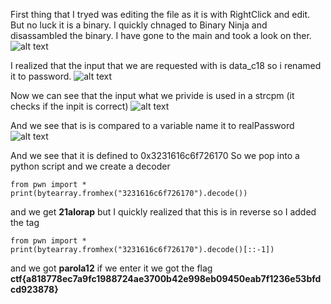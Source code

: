 First thing that I tryed was editing the file as it is with RightClick and edit. But no luck it is a binary.
I quickly chnaged to Binary Ninja and disassambled the binary. 
I have gone to the main and took a look on ther. 
![alt text](https://ibb.co/jfLjmNG)

I realized that the input that we are requested with is data_c18 so  i renamed it to password.
![alt text](https://ibb.co/kXmgCGV)

Now we can see that the input what we privide is used in a strcpm (it checks if the inpit is correct)
![alt text](https://ibb.co/Z6Rhfxb)

And we see that is is compared to a variable name it to realPassword
![alt text](https://ibb.co/c2M02V9)

And we see that it is defined to 0x3231616c6f726170
So we pop into a python script and we create a decoder

```
from pwn import *
print(bytearray.fromhex("3231616c6f726170").decode())
```

and we get **21alorap** but I quickly realized that this is in reverse so I added the tag 

```
from pwn import *
print(bytearray.fromhex("3231616c6f726170").decode()[::-1])
```

and we got **parola12** if we enter it we got the flag **ctf{a818778ec7a9fc1988724ae3700b42e998eb09450eab7f1236e53bfdcd923878}**